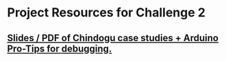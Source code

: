 # Project Resources for Challenge 2
## [Slides / PDF of Chindogu case studies + Arduino Pro-Tips for debugging.](week6_sem2.pdf)


